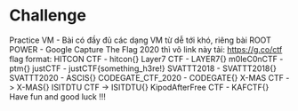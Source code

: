 # Challenge
Practice VM - 
Bài có đầy đủ các dạng VM từ dễ tới khó, riêng bài ROOT POWER - Google Capture The Flag 2020 thì vô link này tải: https://g.co/ctf
flag format: 
            HITCON CTF - hitcon{}
            Layer7 CTF - LAYER7{}
            m0leC0nCTF - ptm{}
            justCTF - justCTF{something_h3re!}
            SVATTT2018 - SVATTT2018{}
            SVATTT2020 - ASCIS{}
            CODEGATE_CTF_2020 - CODEGATE{}
            X-MAS CTF -> X-MAS{}
            ISITDTU CTF -> ISITDTU{}
            KipodAfterFree CTF - KAFCTF{}
Have fun and good luck !!!
